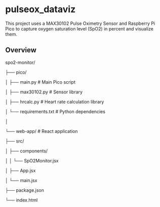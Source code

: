 # pulseox_dataviz
This project uses a MAX30102 Pulse Oximetry Sensor and Raspberry Pi Pico to capture oxygen saturation level (SpO2) in percent and visualize them.

## Overview
spo2-monitor/

├── pico/

│ ├── main.py # Main Pico script

│ ├── max30102.py # Sensor library

│ ├── hrcalc.py # Heart rate calculation library

│ └── requirements.txt # Python dependencies

│

└── web-app/ # React application

├── src/

│ ├── components/

│ │ └── SpO2Monitor.jsx

│ ├── App.jsx

│ └── main.jsx

├── package.json

└── index.html
